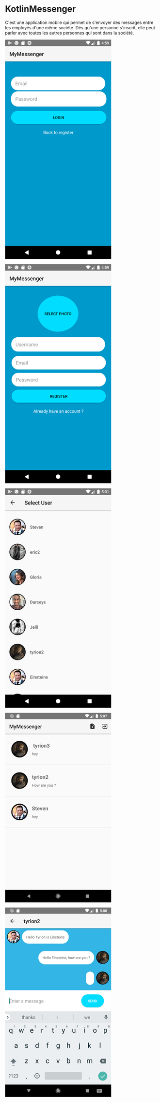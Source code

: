 # KotlinMessenger
C'est une application mobile qui permet de s'envoyer des messages entre les employés d'une même société. 
Dès qu'une personne s'inscrit, elle peut parler avec toutes les autres personnes qui sont dans la société.

<p>
  <img src="https://github.com/Yazid98/KotlinMessenger/blob/master/Images/1.png?raw=true" width="350" title="Text">
</p>

<p>
  <img src="https://github.com/Yazid98/KotlinMessenger/blob/master/Images/2.png?raw=true" width="350" title="Text">
</p>

<p>
  <img src="https://github.com/Yazid98/KotlinMessenger/blob/master/Images/3.png?raw=true" width="350" title="Text">
</p>

<p>
  <img src="https://github.com/Yazid98/KotlinMessenger/blob/master/Images/4.png?raw=true" width="350" title="Text">
</p>

<p>
  <img src="https://github.com/Yazid98/KotlinMessenger/blob/master/Images/5.png?raw=true" width="350" title="Text">
</p>
